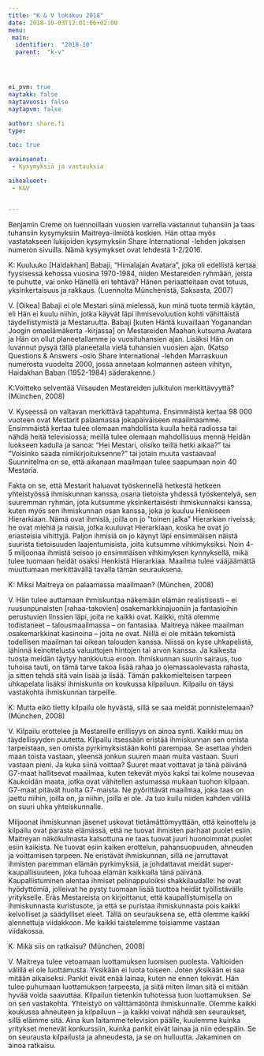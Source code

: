 ```yaml
---
title: "K & V lokakuu 2018"
date: 2018-10-03T12:01:06+02:00
menu:
 main:
  identifier:  "2018-10"
  parent:  "k-v"




ei_pvm: true
naytakk: false
naytavuosi: false
naytapvm: false

author: share.fi
type:

toc: true

avainsanat:
 - Kysymyksiä ja vastauksia

aihealueet:
 - K&V


---
```

<p class="alustus">Benjamin Creme on luennoillaan vuosien varrella vastannut tuhansiin ja taas tuhansiin kysymyksiin Maitreya-ilmiötä koskien. Hän ottaa myös vastatakseen lukijoiden kysymyksiin Share International -lehden jokaisen numeron sivuilla. Nämä kysymykset ovat lehdestä 1-2/2016.</p>


<div class="qna">
<p class="qna-q">K: Kuuluuko [Haidakhan] Babaji, “Himalajan Avatara”, joka oli edellistä kertaa fyysisessä kehossa vuosina 1970-1984, niiden Mestareiden ryhmään, joista te puhutte, vai onko Hänellä eri tehtävä? Hänen periaatteitaan ovat totuus, yksinkertaisuus ja rakkaus. (Luennolta Münchenistä, Saksasta, 2007)</p>
<p>V. [Oikea] Babaji ei ole Mestari siinä mielessä, kun minä tuota termiä käytän, eli Hän ei kuulu niihin, jotka käyvät läpi ihmisevoluution kohti vähittäistä täydellistymistä ja Mestaruutta. Babaji [kuten Häntä kuvaillaan Yoganandan Joogin omaelämäkerta -kirjassa] on Mestareiden Maahan kutsuma Avatara ja Hän on ollut planeetallamme jo vuosituhansien ajan. Lisäksi Hän on luvannut pysyä tällä planeetalla vielä tuhansien vuosien ajan. (Katso Questions & Answers -osio Share International -lehden Marraskuun numerosta vuodelta 2000, jossa annetaan kolmannen asteen vihityn, Haidakhan Baban (1952-1984) säderakenne.)</p>

<p class="qna-q">K:Voitteko selventää Viisauden Mestareiden julkitulon merkittävyyttä? (München, 2008)</p>
<p>V. Kyseessä on valtavan merkittävä tapahtuma. Ensimmäistä kertaa 98 000 vuoteen ovat Mestarit palaamassa jokapäiväiseen maailmaamme. Ensimmäistä kertaa tulee olemaan mahdollista kuulla heitä radiossa tai nähdä heitä televisiossa; meillä tulee olemaan mahdollisuus mennä Heidän luokseen kadulla ja sanoa: “Hei Mestari, olisiko teillä hetki aikaa?” tai “Voisinko saada nimikirjoituksenne?” tai jotain muuta vastaavaa! Suunnitelma on se, että aikanaan maailmaan tulee saapumaan noin 40 Mestaria.</p>
<p>Fakta on se, että Mestarit haluavat työskennellä hetkestä hetkeen yhteistyössä ihmiskunnan kanssa, osana tietoista yhdessä työskentelyä, sen suuremman ryhmän, jota kutsumme yksinkertaisesti ihmiskunnaksi kanssa, kuten myös sen ihmiskunnan osan kanssa, joka jo kuuluu Henkiseen Hierarkiaan. Nämä ovat ihmisiä, joilla on jo "toinen jalka" Hierarkian riveissä; he ovat miehiä ja naisia, jotka kuuluvat Hierarkiaan, koska he ovat jo eriasteisia vihittyjä. Paljon ihmisiä on jo käynyt läpi ensimmäisen näistä suurista tietoisuuden laajentumisista, joita kutsumme vihkimyksiksi. Noin 4-5 miljoonaa ihmistä seisoo jo ensimmäisen vihkimyksen kynnyksellä, mikä tulee tuomaan heidät osaksi Henkistä Hierarkiaa. Maailma tulee vääjäämättä muuttumaan merkittävällä tavalla tämän seurauksena.</p>

<p class="qna-q">K: Miksi Maitreya on palaamassa maailmaan? (München, 2008)</p>
<p>V. Hän tulee auttamaan ihmiskuntaa näkemään elämän realistisesti – ei ruusunpunaisten [rahaa-takovien] osakemarkkinajuoniin ja fantasioihin perustuvien linssien läpi, joita ne kaikki ovat. Kaikki, mitä olemme todistaneet – talousmaailmassa – on fantasiaa. Maitreya näkee maailman osakemarkkinat kasinoina – joita ne ovat. Niillä ei ole mitään tekemistä todellisen maailman tai oikean talouden kanssa. Niissä on kyse uhkapelistä, lähinnä keinottelusta valuuttojen hintojen tai arvon kanssa. Ja kaikesta tuosta meidän täytyy hankkiutua eroon. Ihmiskunnan suurin sairaus, tuo tuhoisa tauti, on tämä tarve takoa lisää rahaa jo olemassaolevasta rahasta, ja sitten tehdä sitä vain lisää ja lisää. Tämän pakkomielteisen tarpeen uhkapelata lisäksi ihmiskunta on koukussa kilpailuun. Kilpailu on täysi vastakohta ihmiskunnan tarpeille.</p>

<p class="qna-q">K: Mutta eikö tietty kilpailu ole hyvästä, sillä se saa meidät ponnistelemaan? (München, 2008)</p>
<p>V. Kilpailu erottelee ja Mestareille erillisyys on ainoa synti. Kaikki muu on täydellisyyden puutetta. Kilpailu itsessään eristää ihmiskunnan sen omista tarpeistaan, sen omista pyrkimyksistään kohti parempaa. Se asettaa yhden maan toista vastaan, yleensä jonkun suuren maan muita vastaan. Suuri vastaan pieni. Ja kuka siinä voittaa? Suuret maat voittavat ja tänä päivänä G7-maat hallitsevat maailmaa, kuten tekevät myös kaksi tai kolme nousevaa Kaukoidän maata, jotka ovat vähitellen astumassa mukaan tuohon kilpaan. G7-maat pitävät huolta G7-maista. Ne pyörittävät maailmaa, joka taas on jaettu niihin, joilla on, ja niihin, joilla ei ole. Ja tuo kuilu niiden kahden välillä on suuri uhka yhteiskunnalle.</p>
<p>Miljoonat ihmiskunnan jäsenet uskovat tietämättömyyttään, että keinottelu ja kilpailu ovat parasta elämässä, että ne tuovat ihmisten parhaat puolet esiin. Maitreyan näkökulmasta katsottuna ne taas tuovat juuri huonoimmat puolet esiin kaikista. Ne tuovat esiin kaiken erottelun, pahansuopuuden, ahneuden ja voittamisen tarpeen. Ne eristävät ihmiskunnan, sillä ne jarruttavat ihmisten paremman elämän pyrkimyksiä, ja johdattavat meidät super-kaupallisuuteen, joka tuhoaa elämän kaikkialla tänä päivänä. Kaupallistuminen alentaa ihmiset pelinappuloiksi shakkilaudalle: he ovat hyödyttömiä, jolleivat he pysty tuomaan lisää tuottoa heidät työllistävälle yritykselle. Eräs Mestareista on kirjoittanut, että kaupallistumisella on ihmiskunnasta kuristusote, ja että se puristaa ihmiskunnasta pois kaikki kelvolliset ja säädylliset eleet. Tällä on seurauksena se, että olemme kaikki alennettuja viidakkoon. Me kaikki taistelemme toisiamme vastaan viidakossa.</p>

<p class="qna-q">K: Mikä siis on ratkaisu? (München, 2008)</p>
<p>V. Maitreya tulee vetoamaan luottamuksen luomisen puolesta. Valtioiden välillä ei ole luottamusta. Yksikään ei luota toiseen. Joten yksikään ei saa mitään aikaiseksi. Pankit eivät enää lainaa, kuten ne ennen tekivät. Hän tulee puhumaan luottamuksen tarpeesta, ja siitä miten ilman sitä ei mitään hyvää voida saavuttaa. Kilpailun tietenkin tuhotessa tuon luottamuksen. Se on sen vastakohta. Yhteistyö on välttämätöntä ihmiskunnalle. Olemme kaikki koukussa ahneuteen ja kilpailuun – ja kaikki voivat nähdä sen seuraukset, sillä elämme sitä. Aina kun laitamme television päälle, kuulemme kuinka yritykset menevät konkurssiin, kuinka pankit eivät lainaa ja niin edespäin. Se on seurausta kilpailusta ja ahneudesta, ja se on hulluutta. Jakaminen on ainoa ratkaisu.</p>
</div>